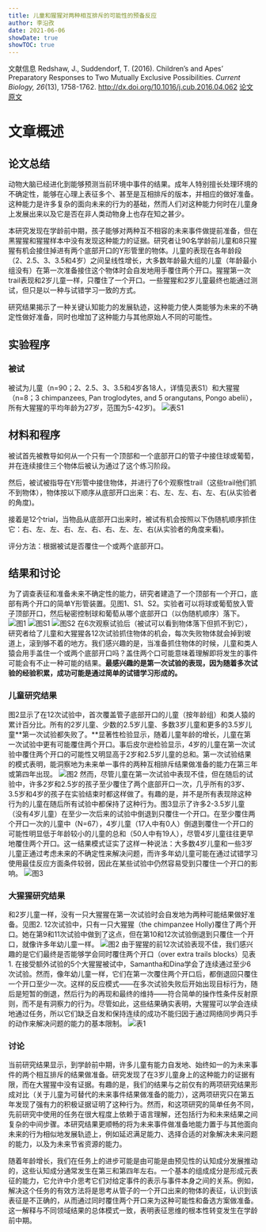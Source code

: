 ```yaml
---
title: 儿童和猩猩对两种相互排斥的可能性的预备反应
author: 李沿孜
date: 2021-06-06
showDate: true 
showTOC: true
---
```

文献信息  Redshaw, J., Suddendorf, T. (2016). Children’s and Apes’ Preparatory Responses to Two Mutually Exclusive Possibilities. *Current Biology, 26*(13), 1758-1762.
http://dx.doi.org/10.1016/j.cub.2016.04.062
[论文原文](../Source_Files/2021-06-06-LYZ1.pdf)
# 文章概述
## 论文总结
动物大脑已经进化到能够预测当前环境中事件的结果。成年人特别擅长处理环境的不确定性，能够在心理上表征多个、甚至是互相排斥的版本，并相应的做好准备。这种能力是许多复杂的面向未来的行为的基础，然而人们对这种能力何时在儿童身上发展出来以及它是否在非人类动物身上也存在知之甚少。

本研究发现在学龄前中期，孩子能够对两种互不相容的未来事件做提前准备，但在黑猩猩和猩猩样本中没有发现这种能力的证据。研究者让90名学龄前儿童和8只猩猩有机会接住掉进有两个底部开口的Y形管里的物体。儿童的表现在各年龄段（2、2.5、3、3.5和4岁）之间呈线性增长，大多数年龄最大组的儿童（年龄最小组没有）在第一次准备接住这个物体时会自发地用手覆住两个开口。猩猩第一次trail表现和2岁儿童一样，只覆住了一个开口。一些猩猩和2岁儿童最终也能通过测试，但只是以一种与试错学习一致的方式。

研究结果揭示了一种关键认知能力的发展轨迹，这种能力使人类能够为未来的不确定性做好准备，同时也增加了这种能力与其他原始人不同的可能性。
## 实验程序
### 被试 
被试为儿童（n=90；2、2.5、3、3.5和4岁各18人，详情见表S1）和大猩猩（n=8；3 chimpanzees, Pan troglodytes, and 5 orangutans, Pongo abelii），所有大猩猩的平均年龄为27岁，范围为5-42岁)。
![表S1](../Supporting_Information/2021-06-06-LYZ2-TableS1.png) 
## 材料和程序
被试首先被教导如何从一个只有一个顶部和一个底部开口的管子中接住球或葡萄，并在连续接住三个物体后被认为通过了这个练习阶段。

然后，被试被指导在Y形管中接住物体，并进行了6个观察性trail（这些trail他们抓不到物体），物体按以下顺序从底部开口出来：右、左、左、右、左、右(从实验者的角度)。

接着是12个trial，当物品从底部开口出来时，被试有机会按照以下伪随机顺序抓住它：右、左、左、右、左、右、右、左、左、右(从实验者的角度来看)。

评分方法：根据被试是否覆住一个或两个底部开口。
## 结果和讨论
为了调查表征和准备未来不确定性的能力，研究者建造了一个顶部有一个开口，底部有两个开口的简单Y形管装置。见图1、S1、S2。实验者可以将球或葡萄放入管子顶部开口，然后秘密控制球和葡萄从哪个底部开口（以伪随机顺序）落下。
![图1](../Supporting_Information/2021-06-06-LYZ2-Fig1.png) 
![图S1](../Supporting_Information/2021-06-06-LYZ2-FigS1.png) 
![图S2](../Supporting_Information/2021-06-06-LYZ2-FigS2.png) 
在6次观察试验后（被试可以看到物体落下但抓不到它），研究者给了儿童和大猩猩各12次试验抓住物体的机会，每次失败物体就会掉到坡道上，滚到够不着的地方。我们感兴趣的是，当准备抓住物体的时候，儿童和类人猿会用手盖住一个或两个底部开口吗？盖住两个口可能意味着理解即将发生的事件可能会有不止一种可能的结果。**最感兴趣的是第一次试验的表现，因为随着多次试验的经验积累，成功可能是通过简单的试错学习形成的。**
### 儿童研究结果
图2显示了在12次试验中，首次覆盖管子底部开口的儿童（按年龄组）和类人猿的累计百分比。所有的2岁儿童、少数的2.5岁儿童、多数3岁儿童和更多的3.5岁儿童**第一次试验都失败了。**显著性检验显示，随着儿童年龄的增长，儿童在第一次试验中更有可能覆住两个开口。事后皮尔逊检验显示，4岁的儿童在第一次试验中覆住两个开口的可能性又明显高于2岁和2.5岁儿童的总和。第一次试验结果的模式表明，能洞察地为未来单一事件的两种互相排斥结果做准备的能力在第三年或第四年出现。
![图2](../Supporting_Information/2021-06-06-LYZ2-Fig2.png) 
然而，尽管儿童在第一次试验中表现不佳，但在随后的试验中，许多2岁和2.5岁的孩子至少覆住了两个底部开口一次，几乎所有的3岁、3.5岁和4岁的孩子在实验结束时都这样做了。有趣的是，并不是所有表现除这种行为的儿童在随后所有试验中都保持了这种行为。图3显示了许多2-3.5岁儿童（没有4岁儿童）在至少一次后来的试验中倒退到只覆住一个开口。在至少覆住两个开口一次的儿童中（N=67），4岁儿童（17人中有0人）倒退到覆住一个开口的可能性明显低于年龄较小的儿童的总和（50人中有19人），尽管4岁儿童往往更早地覆住两个开口。这一结果模式证实了这样一种说法：大多数4岁儿童和一些3岁儿童正通过考虑未来的不确定性来解决问题，而许多年幼儿童可能在通过试错学习使用最佳反应方面条件较弱，因此在某些试验中仍然容易受到只覆住一个开口的影响。
![图3](../Supporting_Information/2021-06-06-LYZ2-Fig3.png) 
### 大猩猩研究结果
和2岁儿童一样，没有一只大猩猩在第一次试验时会自发地为两种可能结果做好准备。见图2.  12次试验中，只有一只大猩猩（the chimpanzee Holly)覆住了两个开口。她在第9和11次试验中做到了这点，但在第10和12次试验倒退到只覆住一个开口，就像许多年幼儿童一样。
![图2](../Supporting_Information/2021-06-06-LYZ2-Fig2.png) 
由于猩猩的前12次试验表现不佳，我们感兴趣的是它们最终是否能够学会同时覆住两个开口（over extra trails blocks）见表1.  在接受额外试验的5个大猩猩被试中，Samantha和Dina学会了连续通过至少6次试验。然而，像年幼儿童一样，它们在第一次覆住两个开口后，都倒退回只覆住一个开口至少一次。这样的反应模式——在多次试验失败后开始出现目标行为，随后是短暂的倒退，然后行为的再现和最终的维持——符合简单的操作性条件反射原则，而不是有洞察力的行为。尽管如此，这些结果确实表明，大猩猩可以学会连续地通过任务，所以它们缺乏自发和保持连续的成功不能归因于通过网络同步两只手的动作来解决问题的能力的基本限制。
![表1](../Supporting_Information/2021-06-06-LYZ2-Table1.png) 
### 讨论
当前研究结果显示，到学龄前中期，许多儿童有能力自发地、始终如一的为未来事件的两个相互排斥的结果做准备。研究发现了在3岁儿童身上的这种能力的证据有限，而在大猩猩中没有证据。有趣的是，我们的结果与之前仅有的两项研究结果形成对比（关于儿童为可替代的未来事件结果做准备的能力），这两项研究只在第五年发现了强有力的积极证据证明了这种行为。然而，和这项研究的简单任务不同，先前研究中使用的任务在很大程度上依赖于语言理解，还包括行为和未来结果之间复杂的中间步骤。本研究结果更顺畅的将为未来事件做准备地能力置于与其他面向未来的行为相似地发展轨迹上，例如延迟满足能力、选择合适的对象解决未来问题的能力，以及为未来节省资源的能力。

随着年龄增长，我们在任务上的进步可能是由可能是由预见性的认知成分发展推动的，这些认知成分通常发生在第三和第四年左右。一个基本的组成成分是形成元表征的能力，它允许中介思考它们对给定事件的表示与事件本身之间的关系。例如，解决这个任务的有效方法将是思考从管子的一个开口出来的物体的表征，认识到该表征是不正确的，从而通过同时覆住两个开口来为这种可能性和备选方案做准备。这一解释与不同领域结果的总体模式一致，表明表征思维的根本性转变发生在学龄前中期。












